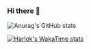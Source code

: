 ### Hi there 👋

<!--
**HelioDantas/HelioDantas** is a ✨ _special_ ✨ repository because its `README.md` (this file) appears on your GitHub profile.

Here are some ideas to get you started:

- 🔭 I’m currently working on ...
- 🌱 I’m currently learning ...
- 👯 I’m looking to collaborate on ...
- 🤔 I’m looking for help with ...
- 💬 Ask me about ...
- 📫 How to reach me: ...
- 😄 Pronouns: ...
- ⚡ Fun fact: ...
-->

![Anurag's GitHub stats](https://github-readme-stats.vercel.app/api?username=HelioDantas&show_icons=true&theme=radical)


[![Harlok's WakaTime stats](https://github-readme-stats.vercel.app/api/wakatime?HelioDantas=ffflabs)](https://github.com/HelioDantas/github-readme-stats)
